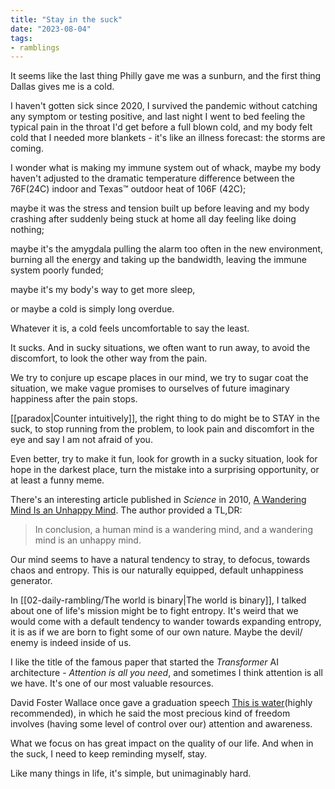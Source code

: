 ```yaml
---
title: "Stay in the suck"
date: "2023-08-04"
tags:
- ramblings
---
```


It seems like the last thing Philly gave me was a sunburn,
and the first thing Dallas gives me is a cold.

I haven't gotten sick since 2020, I survived the pandemic without catching any symptom or testing positive, and last night I went to bed feeling the typical pain in the throat I'd get before a full blown cold, and my body felt cold that I needed more blankets - it's like an illness forecast: the storms are coming.

I wonder what is making my immune system out of whack,
maybe my body haven't adjusted to the dramatic temperature difference between the 76F(24C) indoor and Texas™️ outdoor heat of 106F (42C);

maybe it was the stress and tension built up before leaving and my body crashing after suddenly being stuck at home all day feeling like doing nothing;

maybe it's the amygdala pulling the alarm too often in the new environment, burning all the energy and taking up the bandwidth, leaving the immune system poorly funded;

maybe it's my body's way to get more sleep,

or maybe a cold is simply long overdue.

Whatever it is, a cold feels uncomfortable to say the least.

It sucks.
And in sucky situations, we often want to run away, to avoid the discomfort, 
to look the other way from the pain.

We try to conjure up escape places in our mind,
we try to sugar coat the situation,
we make vague promises to ourselves of future imaginary happiness after the pain stops.

[[paradox|Counter intuitively]], the right thing to do might be to STAY in the suck,
to stop running from the problem,
to look pain and discomfort in the eye and say I am not afraid of you.

Even better, try to make it fun, 
look for growth in a sucky situation,
look for hope in the darkest place,
turn the mistake into a surprising opportunity, or at least a funny meme.

There's an interesting article published in *Science* in 2010, [A Wandering Mind Is an Unhappy Mind](https://www.science.org/doi/10.1126/science.1192439).
The author provided a TL,DR: 
> In conclusion, a human mind is a wandering mind, and a wandering mind is an unhappy mind.

Our mind seems to have a natural tendency to stray, to defocus, towards chaos and entropy. This is our naturally equipped, default unhappiness generator.

In [[02-daily-rambling/The world is binary|The world is binary]], I talked about one of life's mission might be to fight entropy. It's weird that we would come with a default tendency to wander towards expanding entropy, it is as if we are born to fight some of our own nature.
Maybe the devil/ enemy is indeed inside of us.

I like the title of the famous paper that started the *Transformer* AI architecture - *Attention is all you need*, and sometimes I think attention is all we have.
It's one of our most valuable resources.

David Foster Wallace once gave a graduation speech [This is water](https://youtu.be/ms2BvRbjOYo)(highly recommended), in which he said the most precious kind of freedom involves (having some level of control over our) attention and awareness.

What we focus on has great impact on the quality of our life.
And when in the suck, I need to keep reminding myself, stay.

Like many things in life, it's simple, but unimaginably hard.